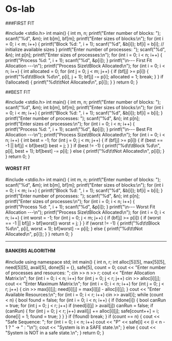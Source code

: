# Os-lab
###FIRST FIT 


#include <stdio.h>
int main() {
    int m, n;
    printf("Enter number of blocks: ");
    scanf("%d", &m);
    int b[m], bf[m];
    printf("Enter sizes of blocks:\n");
    for (int i = 0; i < m; i++) {
        printf("Block %d: ", i + 1);
        scanf("%d", &b[i]);
        bf[i] = b[i]; // initialize available sizes
    }
    printf("Enter number of processes: ");
    scanf("%d", &n);
    int p[n];
    printf("Enter sizes of processes:\n");
    for (int i = 0; i < n; i++) {
        printf("Process %d: ", i + 1);
        scanf("%d", &p[i]);
    }
    printf("\n--- First Fit Allocation ---\n");
    printf("Process Size\tBlock Allocated\n");
    for (int i = 0; i < n; i++) {
        int allocated = 0;
        for (int j = 0; j < m; j++) {
            if (bf[j] >= p[i]) {
                printf("%d\t\tBlock %d\n", p[i], j + 1);
                bf[j] -= p[i];
                allocated = 1;
                break;
            }
        }
        if (!allocated) {
            printf("%d\t\tNot Allocated\n", p[i]);
        }
    }
    return 0;
}


##BEST FIT 


#include <stdio.h>
int main() {
    int m, n;
    printf("Enter number of blocks: ");
    scanf("%d", &m);
    int b[m], bf[m];
    printf("Enter sizes of blocks:\n");
    for (int i = 0; i < m; i++) {
        printf("Block %d: ", i + 1);
        scanf("%d", &b[i]);
        bf[i] = b[i];
    }
    printf("Enter number of processes: ");
    scanf("%d", &n);
    int p[n];
    printf("Enter sizes of processes:\n");
    for (int i = 0; i < n; i++) {
        printf("Process %d: ", i + 1);
        scanf("%d", &p[i]);
    }
    printf("\n--- Best Fit Allocation ---\n");
    printf("Process Size\tBlock Allocated\n");
    for (int i = 0; i < n; i++) {
        int best = -1;
        for (int j = 0; j < m; j++) {
            if (bf[j] >= p[i]) {
                if (best == -1 || bf[j] < bf[best])
                    best = j;
            }
        }
        if (best != -1) {
            printf("%d\t\tBlock %d\n", p[i], best + 1);
            bf[best] -= p[i];
        } else {
            printf("%d\t\tNot Allocated\n", p[i]);
        }
    }
    return 0;
}


#### WORST FIT


#include <stdio.h>
int main() {
    int m, n;
    printf("Enter number of blocks: ");
    scanf("%d", &m);
    int b[m], bf[m];
    printf("Enter sizes of blocks:\n");
    for (int i = 0; i < m; i++) {
        printf("Block %d: ", i + 1);
        scanf("%d", &b[i]);
        bf[i] = b[i];
    }
    printf("Enter number of processes: ");
    scanf("%d", &n);
    int p[n];
    printf("Enter sizes of processes:\n");
    for (int i = 0; i < n; i++) {
        printf("Process %d: ", i + 1);
        scanf("%d", &p[i]);
    }
    printf("\n--- Worst Fit Allocation ---\n");
    printf("Process Size\tBlock Allocated\n");
    for (int i = 0; i < n; i++) {
        int worst = -1;
        for (int j = 0; j < m; j++) {
            if (bf[j] >= p[i]) {
                if (worst == -1 || bf[j] > bf[worst])
                    worst = j;
            }
        }
        if (worst != -1) {
            printf("%d\t\tBlock %d\n", p[i], worst + 1);
            bf[worst] -= p[i];
        } else {
            printf("%d\t\tNot Allocated\n", p[i]);
        }
    }
    return 0;
}



--------------------------------------


#### BANKERS ALGORITHM

#include <iostream>
using namespace std;
int main() {
    int n, r;
    int alloc[5][5], max[5][5], need[5][5], avail[5], done[5] = {}, safe[5], count = 0;
    cout << "Enter number of processes and resources: ";
    cin >> n >> r;
    cout << "Enter Allocation Matrix:\n";
    for (int i = 0; i < n; i++)
        for (int j = 0; j < r; j++)
            cin >> alloc[i][j];
    cout << "Enter Maximum Matrix:\n";
    for (int i = 0; i < n; i++)
        for (int j = 0; j < r; j++) {
            cin >> max[i][j];
            need[i][j] = max[i][j] - alloc[i][j];
        }
    cout << "Enter Available Resources:\n";
    for (int i = 0; i < r; i++)
        cin >> avail[i];
    while (count < n) {
        bool found = false;
        for (int i = 0; i < n; i++) {
            if (!done[i]) {
                bool canRun = true;
                for (int j = 0; j < r; j++)
                    if (need[i][j] > avail[j])
                        canRun = false;
                if (canRun) {
                    for (int j = 0; j < r; j++)
                        avail[j] += alloc[i][j];
                    safe[count++] = i;
                    done[i] = 1;
                    found = true;
                }
            }
        }
        if (!found) break;
    }
    if (count == n) {
        cout << "Safe Sequence: ";
        for (int i = 0; i < n; i++)
            cout << "P" << safe[i] << (i < n - 1 ? " -> " : "\n");
        cout << "System is in a SAFE state.\n";
    } else {
        cout << "System is NOT in a safe state.\n";
    }
    return 0;
}
